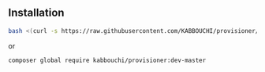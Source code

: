 ## Installation

```bash
bash <(curl -s https://raw.githubusercontent.com/KABBOUCHI/provisioner/8c5545f31829577bc3290cafe913e2fa9dfb0b75/provisioner-installer.sh) && source ~/.bashrc && provisioner install
```

or 

```bash
composer global require kabbouchi/provisioner:dev-master
```